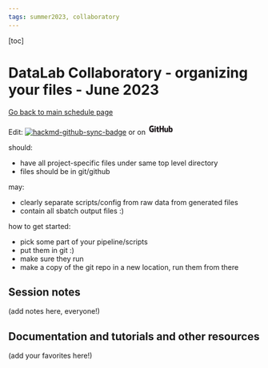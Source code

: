 ```yaml
---
tags: summer2023, collaboratory
---
```




[toc]

# DataLab Collaboratory - organizing your files - June 2023

[Go back to main schedule page](https://hackmd.io/KhkZGZhyRt6pu4lbEHi6ow?view)

Edit: 
[![hackmd-github-sync-badge](https://hackmd.io/cY706EhiQU6Tw9azJ2L1lw/badge)](https://hackmd.io/cY706EhiQU6Tw9azJ2L1lw) or on [![github](https://raw.githubusercontent.com/ngs-docs/2023-june-datalab-collaboratory/main/images/GitHub_Logo.png)](https://github.com/ngs-docs/2023-june-datalab-collaboratory/blob/main/resources/organizing-projects.md)

should:
* have all project-specific files under same top level directory
* files should be in git/github

may:
* clearly separate scripts/config from raw data from generated files
* contain all sbatch output files :)

how to get started:
* pick some part of your pipeline/scripts
* put them in git :)
* make sure they run
* make a copy of the git repo in a new location, run them from there

## Session notes

(add notes here, everyone!)

## Documentation and tutorials and other resources

(add your favorites here!)
